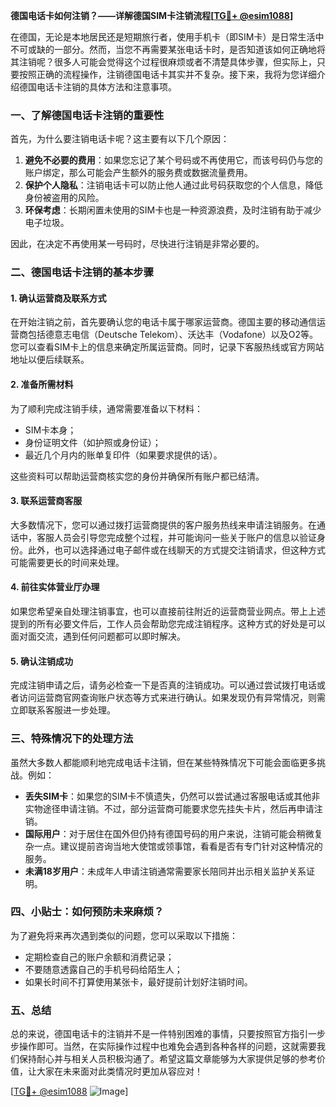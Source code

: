 **德国电话卡如何注销？——详解德国SIM卡注销流程[[TG💪+ @esim1088](https://t.me/s/esim1088)]**

在德国，无论是本地居民还是短期旅行者，使用手机卡（即SIM卡）是日常生活中不可或缺的一部分。然而，当您不再需要某张电话卡时，是否知道该如何正确地将其注销呢？很多人可能会觉得这个过程很麻烦或者不清楚具体步骤，但实际上，只要按照正确的流程操作，注销德国电话卡其实并不复杂。接下来，我将为您详细介绍德国电话卡注销的具体方法和注意事项。

### 一、了解德国电话卡注销的重要性

首先，为什么要注销电话卡呢？这主要有以下几个原因：

1. **避免不必要的费用**：如果您忘记了某个号码或不再使用它，而该号码仍与您的账户绑定，那么可能会产生额外的服务费或数据流量费用。
2. **保护个人隐私**：注销电话卡可以防止他人通过此号码获取您的个人信息，降低身份被盗用的风险。
3. **环保考虑**：长期闲置未使用的SIM卡也是一种资源浪费，及时注销有助于减少电子垃圾。

因此，在决定不再使用某一号码时，尽快进行注销是非常必要的。

### 二、德国电话卡注销的基本步骤

#### 1. 确认运营商及联系方式
在开始注销之前，首先要确认您的电话卡属于哪家运营商。德国主要的移动通信运营商包括德意志电信（Deutsche Telekom）、沃达丰（Vodafone）以及O2等。您可以查看SIM卡上的信息来确定所属运营商。同时，记录下客服热线或官方网站地址以便后续联系。

#### 2. 准备所需材料
为了顺利完成注销手续，通常需要准备以下材料：
- SIM卡本身；
- 身份证明文件（如护照或身份证）；
- 最近几个月内的账单复印件（如果要求提供的话）。

这些资料可以帮助运营商核实您的身份并确保所有账户都已结清。

#### 3. 联系运营商客服
大多数情况下，您可以通过拨打运营商提供的客户服务热线来申请注销服务。在通话中，客服人员会引导您完成整个过程，并可能询问一些关于账户的信息以验证身份。此外，也可以选择通过电子邮件或在线聊天的方式提交注销请求，但这种方式可能需要更长的时间来处理。

#### 4. 前往实体营业厅办理
如果您希望亲自处理注销事宜，也可以直接前往附近的运营商营业网点。带上上述提到的所有必要文件后，工作人员会帮助您完成注销程序。这种方式的好处是可以面对面交流，遇到任何问题都可以即时解决。

#### 5. 确认注销成功
完成注销申请之后，请务必检查一下是否真的注销成功。可以通过尝试拨打电话或者访问运营商官网查询账户状态等方式来进行确认。如果发现仍有异常情况，则需立即联系客服进一步处理。

### 三、特殊情况下的处理方法

虽然大多数人都能顺利地完成电话卡注销，但在某些特殊情况下可能会面临更多挑战。例如：

- **丢失SIM卡**：如果您的SIM卡不慎遗失，仍然可以尝试通过客服电话或其他非实物途径申请注销。不过，部分运营商可能要求您先挂失卡片，然后再申请注销。
- **国际用户**：对于居住在国外但仍持有德国号码的用户来说，注销可能会稍微复杂一点。建议提前咨询当地大使馆或领事馆，看看是否有专门针对这种情况的服务。
- **未满18岁用户**：未成年人申请注销通常需要家长陪同并出示相关监护关系证明。

### 四、小贴士：如何预防未来麻烦？

为了避免将来再次遇到类似的问题，您可以采取以下措施：
- 定期检查自己的账户余额和消费记录；
- 不要随意透露自己的手机号码给陌生人；
- 如果长时间不打算使用某张卡，最好提前计划好注销时间。

### 五、总结

总的来说，德国电话卡的注销并不是一件特别困难的事情，只要按照官方指引一步步操作即可。当然，在实际操作过程中也难免会遇到各种各样的问题，这就需要我们保持耐心并与相关人员积极沟通了。希望这篇文章能够为大家提供足够的参考价值，让大家在未来面对此类情况时更加从容应对！

[[TG💪+ @esim1088](https://t.me/s/esim1088) ![Image](https://i.postimg.cc/4NQfJmqS/Snipaste-2025-05-13-00-14-12.png)]